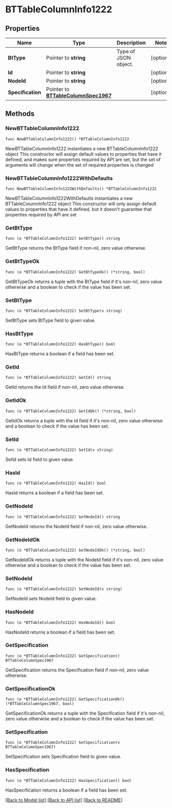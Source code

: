 # BTTableColumnInfo1222

## Properties

Name | Type | Description | Notes
------------ | ------------- | ------------- | -------------
**BtType** | Pointer to **string** | Type of JSON object. | [optional] 
**Id** | Pointer to **string** |  | [optional] 
**NodeId** | Pointer to **string** |  | [optional] 
**Specification** | Pointer to [**BTTableColumnSpec1967**](BTTableColumnSpec1967.md) |  | [optional] 

## Methods

### NewBTTableColumnInfo1222

`func NewBTTableColumnInfo1222() *BTTableColumnInfo1222`

NewBTTableColumnInfo1222 instantiates a new BTTableColumnInfo1222 object
This constructor will assign default values to properties that have it defined,
and makes sure properties required by API are set, but the set of arguments
will change when the set of required properties is changed

### NewBTTableColumnInfo1222WithDefaults

`func NewBTTableColumnInfo1222WithDefaults() *BTTableColumnInfo1222`

NewBTTableColumnInfo1222WithDefaults instantiates a new BTTableColumnInfo1222 object
This constructor will only assign default values to properties that have it defined,
but it doesn't guarantee that properties required by API are set

### GetBtType

`func (o *BTTableColumnInfo1222) GetBtType() string`

GetBtType returns the BtType field if non-nil, zero value otherwise.

### GetBtTypeOk

`func (o *BTTableColumnInfo1222) GetBtTypeOk() (*string, bool)`

GetBtTypeOk returns a tuple with the BtType field if it's non-nil, zero value otherwise
and a boolean to check if the value has been set.

### SetBtType

`func (o *BTTableColumnInfo1222) SetBtType(v string)`

SetBtType sets BtType field to given value.

### HasBtType

`func (o *BTTableColumnInfo1222) HasBtType() bool`

HasBtType returns a boolean if a field has been set.

### GetId

`func (o *BTTableColumnInfo1222) GetId() string`

GetId returns the Id field if non-nil, zero value otherwise.

### GetIdOk

`func (o *BTTableColumnInfo1222) GetIdOk() (*string, bool)`

GetIdOk returns a tuple with the Id field if it's non-nil, zero value otherwise
and a boolean to check if the value has been set.

### SetId

`func (o *BTTableColumnInfo1222) SetId(v string)`

SetId sets Id field to given value.

### HasId

`func (o *BTTableColumnInfo1222) HasId() bool`

HasId returns a boolean if a field has been set.

### GetNodeId

`func (o *BTTableColumnInfo1222) GetNodeId() string`

GetNodeId returns the NodeId field if non-nil, zero value otherwise.

### GetNodeIdOk

`func (o *BTTableColumnInfo1222) GetNodeIdOk() (*string, bool)`

GetNodeIdOk returns a tuple with the NodeId field if it's non-nil, zero value otherwise
and a boolean to check if the value has been set.

### SetNodeId

`func (o *BTTableColumnInfo1222) SetNodeId(v string)`

SetNodeId sets NodeId field to given value.

### HasNodeId

`func (o *BTTableColumnInfo1222) HasNodeId() bool`

HasNodeId returns a boolean if a field has been set.

### GetSpecification

`func (o *BTTableColumnInfo1222) GetSpecification() BTTableColumnSpec1967`

GetSpecification returns the Specification field if non-nil, zero value otherwise.

### GetSpecificationOk

`func (o *BTTableColumnInfo1222) GetSpecificationOk() (*BTTableColumnSpec1967, bool)`

GetSpecificationOk returns a tuple with the Specification field if it's non-nil, zero value otherwise
and a boolean to check if the value has been set.

### SetSpecification

`func (o *BTTableColumnInfo1222) SetSpecification(v BTTableColumnSpec1967)`

SetSpecification sets Specification field to given value.

### HasSpecification

`func (o *BTTableColumnInfo1222) HasSpecification() bool`

HasSpecification returns a boolean if a field has been set.


[[Back to Model list]](../README.md#documentation-for-models) [[Back to API list]](../README.md#documentation-for-api-endpoints) [[Back to README]](../README.md)


